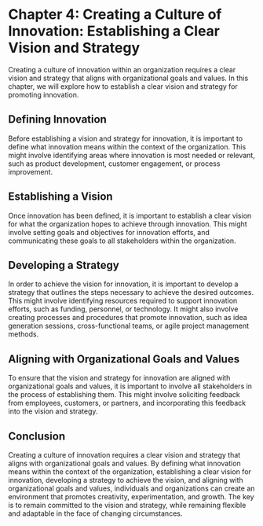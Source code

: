 Chapter 4: Creating a Culture of Innovation: Establishing a Clear Vision and Strategy
=====================================================================================

Creating a culture of innovation within an organization requires a clear vision and strategy that aligns with organizational goals and values. In this chapter, we will explore how to establish a clear vision and strategy for promoting innovation.

Defining Innovation
-------------------

Before establishing a vision and strategy for innovation, it is important to define what innovation means within the context of the organization. This might involve identifying areas where innovation is most needed or relevant, such as product development, customer engagement, or process improvement.

Establishing a Vision
---------------------

Once innovation has been defined, it is important to establish a clear vision for what the organization hopes to achieve through innovation. This might involve setting goals and objectives for innovation efforts, and communicating these goals to all stakeholders within the organization.

Developing a Strategy
---------------------

In order to achieve the vision for innovation, it is important to develop a strategy that outlines the steps necessary to achieve the desired outcomes. This might involve identifying resources required to support innovation efforts, such as funding, personnel, or technology. It might also involve creating processes and procedures that promote innovation, such as idea generation sessions, cross-functional teams, or agile project management methods.

Aligning with Organizational Goals and Values
---------------------------------------------

To ensure that the vision and strategy for innovation are aligned with organizational goals and values, it is important to involve all stakeholders in the process of establishing them. This might involve soliciting feedback from employees, customers, or partners, and incorporating this feedback into the vision and strategy.

Conclusion
----------

Creating a culture of innovation requires a clear vision and strategy that aligns with organizational goals and values. By defining what innovation means within the context of the organization, establishing a clear vision for innovation, developing a strategy to achieve the vision, and aligning with organizational goals and values, individuals and organizations can create an environment that promotes creativity, experimentation, and growth. The key is to remain committed to the vision and strategy, while remaining flexible and adaptable in the face of changing circumstances.


